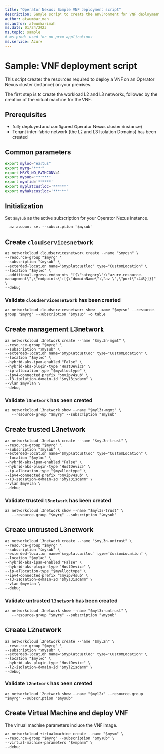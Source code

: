 ```yaml
---
title: "Operator Nexus: Sample VNF deployment script"
description: Sample script to create the environment for VNF deployment on Operator Nexus.
author: atwumbarimah
ms.author: atwumbarimah
ms.date: 01/24/2023
ms.topic: sample
# ms.prod: used for on prem applications
ms.service: Azure
---
```


# Sample: VNF deployment script

This script creates the resources required to deploy a VNF on an Operator Nexus cluster (instance) on your premises.

The first step is to create the workload L2 and L3 networks, followed by the creation of the virtual machine for the VNF.

## Prerequisites

- fully deployed and configured Operator Nexus cluster
  (instance)
- Tenant inter-fabric network (the L2 and L3 Isolation Domains) has been created

## Common parameters

```bash
export myloc="eastus"
export myrg="****"
export MSYS_NO_PATHCONV=1
export mysub="******"
export mynfid='******'
export myplatcustloc='******'
export myhakscustloc='******'
```

## Initialization

Set `$mysub` as the active subscription for your Operator Nexus instance.

```azurecli
  az account set --subscription "$mysub"
```

## Create `cloudservicesnetwork`

```azurecli
az networkcloud cloudservicesnetwork create --name "$mycsn" \
--resource-group "$myrg" \
--subscription "$mysub" \
--extended-location name="$myplatcustloc" type="CustomLocation" \
--location "$myloc" \
--additional-egress-endpoints "[{\"category\":\"azure-resource-management\",\"endpoints\":[{\"domainName\":\"az \",\"port\":443}]}]" \
--debug
```

### Validate `cloudservicesnetwork` has been created

```azurecli
az networkcloud cloudservicesnetwork show --name "$mycsn" --resource-group "$myrg" --subscription "$mysub" -o table
```

## Create management L3network

```azurecli
az networkcloud l3network create --name "$myl3n-mgmt" \
--resource-group "$myrg" \
--subscription "$mysub" \
--extended-location name="$myplatcustloc" type="CustomLocation" \
--location "$myloc" \
--hybrid-aks-ipam-enabled "False" \
--hybrid-aks-plugin-type "HostDevice" \
--ip-allocation-type "$myalloctype" \
--ipv4-connected-prefix "$myipv4sub" \
--l3-isolation-domain-id "$myl3isdarm" \
--vlan $myvlan \
--debug
```

### Validate `l3network` has been created

```azurecli
az networkcloud l3network show --name "$myl3n-mgmt" \
   --resource-group "$myrg" --subscription "$mysub"
```

## Create trusted L3network

```azurecli
az networkcloud l3network create --name "$myl3n-trust" \
--resource-group "$myrg" \
--subscription "$mysub" \
--extended-location name="$myplatcustloc" type="CustomLocation" \
--location "$myloc" \
--hybrid-aks-ipam-enabled "False" \
--hybrid-aks-plugin-type "HostDevice" \
--ip-allocation-type "$myalloctype" \
--ipv4-connected-prefix "$myipv4sub" \
--l3-isolation-domain-id "$myl3isdarm" \
--vlan $myvlan \
--debug
```

### Validate trusted `l3network` has been created

```azurecli
az networkcloud l3network show --name "$myl3n-trust" \
   --resource-group "$myrg" --subscription "$mysub"
```

## Create untrusted L3network

```azurecli
az networkcloud l3network create --name "$myl3n-untrust" \
--resource-group "$myrg" \
--subscription "$mysub" \
--extended-location name="$myplatcustloc" type="CustomLocation" \
--location "$myloc" \
--hybrid-aks-ipam-enabled "False" \
--hybrid-aks-plugin-type "HostDevice" \
--ip-allocation-type "$myalloctype" \
--ipv4-connected-prefix "$myipv4sub" \
--l3-isolation-domain-id "$myl3isdarm" \
--vlan $myvlan \
--debug
```

### Validate untrusted `l3network` has been created

```azurecli
az networkcloud l3network show --name "$myl3n-untrust" \
   --resource-group "$myrg" --subscription "$mysub"
```

## Create L2network

```azurecli
az networkcloud l2network create --name "$myl2n" \
--resource-group "$myrg" \
--subscription "$mysub" \
--extended-location name="$myplatcustloc" type="CustomLocation" \
--location "$myloc" \
--hybrid-aks-plugin-type "HostDevice" \
--l2-isolation-domain-id "$myl2isdarm" \
--debug
```

### Validate `l2network` has been created

```azurecli
az networkcloud l2network show --name "$myl2n" --resource-group "$myrg" --subscription "$mysub"
```

## Create Virtual Machine and deploy VNF

The virtual machine parameters include the VNF image.

```azurecli
az networkcloud virtualmachine create --name "$myvm" \
--resource-group "$myrg" --subscription "$mysub" \
--virtual-machine-parameters "$vmparm" \
--debug
```
